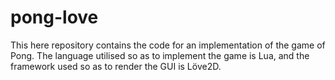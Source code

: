 # pong-love
This here repository contains the code for an implementation of the game of Pong. The language utilised so as to implement the game is Lua, and the framework used so as to render the GUI is Löve2D.
